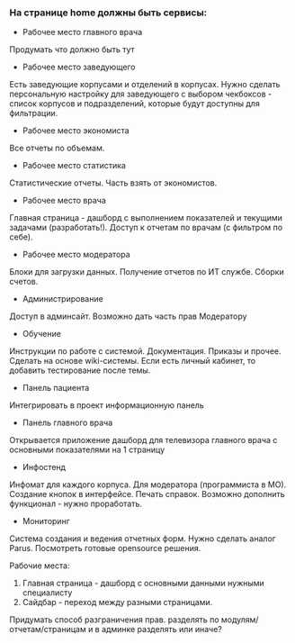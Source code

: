 ### На странице home должны быть сервисы:
*	Рабочее место главного врача

Продумать что должно быть тут

*   Рабочее место заведующего

Есть заведующие корпусами и отделений в корпусах. 
Нужно сделать персональную настройку для заведующего с выбором чекбоксов - список корпусов и подразделений, 
которые будут доступны для фильтрации.

* Рабочее место экономиста

Все отчеты по объемам. 

*	Рабочее место статистика

Статистические отчеты. Часть взять от экономистов.

*	Рабочее место врача

Главная страница - дашборд с выполнением показателей и текущими задачами (разработать!). 
Доступ к отчетам по врачам (с фильтром по себе).

*	Рабочее место модератора

Блоки для загрузки данных. Получение отчетов по ИТ службе. Сборки счетов.

*	Администрирование

Доступ в админсайт. Возможно дать часть прав Модератору

*	Обучение

Инструкции по работе с системой. Документация. Приказы и прочее. 
Сделать на основе wiki-системы. Если есть личный кабинет, то добавить тестирование после темы.

*	Панель пациента

Интегрировать в проект информационную панель

*	Панель главного врача

Открывается приложение дашборд для телевизора главного врача с основными показателями на 1 страницу

*   Инфостенд

Инфомат для каждого корпуса. Для модератора (программиста в МО). Создание кнопок в интерфейсе. 
Печать справок. Возможно дополнить функционал - нужно проработать.

*   Мониторинг

Система создания и ведения отчетных форм. Нужно сделать аналог Parus. Посмотреть готовые opensource решения.


Рабочие места: 
1. Главная страница - дашборд с основными данными нужными специалисту
2. Сайдбар - переход между разными страницами.


Придумать способ разграничения прав. разделять по модулям/отчетам/страницам и в админке разделять или иначе?
